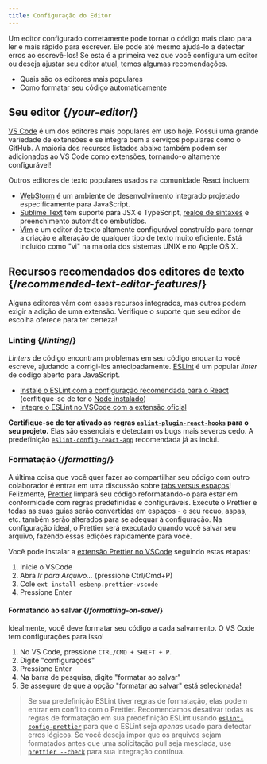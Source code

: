 ```yaml
---
title: Configuração do Editor
---
```


<Intro>

Um editor configurado corretamente pode tornar o código mais claro para ler e mais rápido para escrever. Ele pode até mesmo ajudá-lo a detectar erros ao escrevê-los! Se esta é a primeira vez que você configura um editor ou deseja ajustar seu editor atual, temos algumas recomendações.

</Intro>

<YouWillLearn>

* Quais são os editores mais populares
* Como formatar seu código automaticamente

</YouWillLearn>

## Seu editor {/*your-editor*/}

[VS Code](https://code.visualstudio.com/) é um dos editores mais populares em uso hoje. Possui uma grande variedade de extensões e se integra bem a serviços populares como o GitHub. A maioria dos recursos listados abaixo também podem ser adicionados ao VS Code como extensões, tornando-o altamente configurável!

Outros editores de texto populares usados ​​na comunidade React incluem:

* [WebStorm](https://www.jetbrains.com/webstorm/) é um ambiente de desenvolvimento integrado projetado especificamente para JavaScript.
* [Sublime Text](https://www.sublimetext.com/) tem suporte para JSX e TypeScript, [realce de sintaxes](https://stackoverflow.com/a/70960574/458193) e preenchimento automático embutidos.
* [Vim](https://www.vim.org/) é um editor de texto altamente configurável construído para tornar a criação e alteração de qualquer tipo de texto muito eficiente. Está incluído como "vi" na maioria dos sistemas UNIX e no Apple OS X.

## Recursos recomendados dos editores de texto {/*recommended-text-editor-features*/}

Alguns editores vêm com esses recursos integrados, mas outros podem exigir a adição de uma extensão. Verifique o suporte que seu editor de escolha oferece para ter certeza!

### Linting {/*linting*/}

*Linters* de código encontram problemas em seu código enquanto você escreve, ajudando a corrigi-los antecipadamente. [ESLint](https://eslint.org/) é um popular *linter* de código aberto para JavaScript.

* [Instale o ESLint com a configuração recomendada para o React](https://www.npmjs.com/package/eslint-config-react-app) (cerfitique-se de ter o [Node instalado](https://nodejs.org/en/download/current/))
* [Integre o ESLint no VSCode com a extensão oficial](https://marketplace.visualstudio.com/items?itemName=dbaeumer.vscode-eslint)

**Certifique-se de ter ativado as regras [`eslint-plugin-react-hooks`](https://www.npmjs.com/package/eslint-plugin-react-hooks) para o seu projeto.** Elas são essenciais e detectam os bugs mais severos cedo. A predefinição [`eslint-config-react-app`](https://www.npmjs.com/package/eslint-config-react-app) recomendada já as inclui.

### Formatação {/*formatting*/}

A última coisa que você quer fazer ao compartilhar seu código com outro colaborador é entrar em uma discussão sobre [tabs versus espaços](https://www.google.com/search?q=tabs+vs+spaces)! Felizmente, [Prettier](https://prettier.io/) limpará seu código reformatando-o para estar em conformidade com regras predefinidas e configuráveis. Execute o Prettier e todas as suas guias serão convertidas em espaços - e seu recuo, aspas, etc. também serão alterados para se adequar à configuração. Na configuração ideal, o Prettier será executado quando você salvar seu arquivo, fazendo essas edições rapidamente para você.

Você pode instalar a [extensão Prettier no VSCode](https://marketplace.visualstudio.com/items?itemName=esbenp.prettier-vscode) seguindo estas etapas:

1. Inicie o VSCode
2. Abra *Ir para Arquivo...* (pressione Ctrl/Cmd+P)
3. Cole `ext install esbenp.prettier-vscode`
4. Pressione Enter

#### Formatando ao salvar {/*formatting-on-save*/}

Idealmente, você deve formatar seu código a cada salvamento. O VS Code tem configurações para isso!

1. No VS Code, pressione `CTRL/CMD + SHIFT + P`.
2. Digite "configurações"
3. Pressione Enter
4. Na barra de pesquisa, digite "formatar ao salvar"
5. Se assegure de que a opção "formatar ao salvar" está selecionada!

> Se sua predefinição ESLint tiver regras de formatação, elas podem entrar em conflito com o Prettier. Recomendamos desativar todas as regras de formatação em sua predefinição ESLint usando [`eslint-config-prettier`](https://github.com/prettier/eslint-config-prettier) para que o ESLint seja *apenas* usado para detectar erros lógicos. Se você deseja impor que os arquivos sejam formatados antes que uma solicitação pull seja mesclada, use [`prettier --check`](https://prettier.io/docs/en/cli.html#--check) para sua integração contínua.
